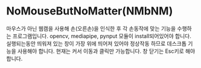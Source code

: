 # NoMouseButNoMatter(NMbNM)
마우스가 아닌 웹캠을 사용해 손(오른손)을 인식한 후 각 손동작에 맞는 기능을 수행하는 프로그램입니다.
opencv, mediapipe, pynput 모듈이 install되어있어야 합니다.
실행되는동안 띄워져 있는 창이 가장 위에 띄어져 있어야 정상작동 하므로 데스크톱 기능을 사용해야 합니다.
현재는 커서 이동과 클릭만 가능합니다.
창 닫기는 Esc키로 해야 합니다.
